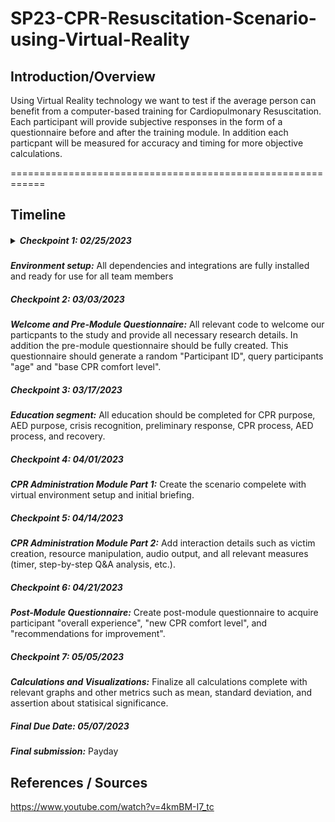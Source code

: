 # SP23-CPR-Resuscitation-Scenario-using-Virtual-Reality

## Introduction/Overview
Using Virtual Reality technology we want to test if the average person can benefit from a computer-based training for Cardiopulmonary Resuscitation. Each participant will provide subjective responses in the form of a questionnaire before and after the training module. In addition each particpant will be measured for accuracy and timing for more objective calculations.

============================================================
## Timeline
##### <details><summary>Checkpoint 1: 02/25/2023</summary>
***Environment setup:***
All dependencies and integrations are fully installed and ready for use for all team members
</details>

##### Checkpoint 2: 03/03/2023
***Welcome and Pre-Module Questionnaire:***
All relevant code to welcome our particpants to the study and provide all necessary research details. In addition the pre-module questionnaire should be fully created. This questionnaire should generate a random "Participant ID", query participants "age" and "base CPR comfort level".

##### Checkpoint 3: 03/17/2023
***Education segment:***
All education should be completed for CPR purpose, AED purpose, crisis recognition, preliminary response, CPR process, AED process, and recovery.

##### Checkpoint 4: 04/01/2023
***CPR Administration Module Part 1:***
Create the scenario compelete with virtual environment setup and initial briefing.

##### Checkpoint 5: 04/14/2023
***CPR Administration Module Part 2:***
Add interaction details such as victim creation, resource manipulation, audio output, and all relevant measures (timer, step-by-step Q&A analysis, etc.).

##### Checkpoint 6: 04/21/2023
***Post-Module Questionnaire:***
Create post-module questionnaire to acquire participant "overall experience", "new CPR comfort level", and "recommendations for improvement".

##### Checkpoint 7: 05/05/2023
***Calculations and Visualizations:***
Finalize all calculations complete with relevant graphs and other metrics such as mean, standard deviation, and assertion about statisical significance.

##### Final Due Date: 05/07/2023
***Final submission:***
Payday

## References / Sources
https://www.youtube.com/watch?v=4kmBM-I7_tc

